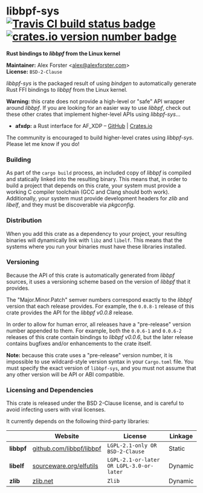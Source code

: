 # libbpf-sys [![Travis CI build status badge](https://travis-ci.org/alexforster/libbpf-sys.svg?branch=master)](https://travis-ci.org/alexforster/libbpf-sys) [![crates.io version number badge](https://img.shields.io/crates/v/libbpf-sys.svg)](https://crates.io/crates/libbpf-sys)

**Rust bindings to _libbpf_ from the Linux kernel**

**Maintainer:** Alex Forster \<alex@alexforster.com\><br/>
**License:** `BSD-2-Clause`

_libbpf-sys_ is the packaged result of using _bindgen_ to automatically generate Rust FFI bindings to _libbpf_ from the Linux kernel.

**Warning:** this crate does not provide a high-level or "safe" API wrapper around _libbpf_. If you are looking for an easier way to use _libbpf_, check out these other crates that implement higher-level APIs using _libbpf-sys_...

 * **afxdp:** a Rust interface for AF_XDP – [GitHub](https://github.com/aterlo/afxdp-rs) | [Crates.io](https://crates.io/crates/afxdp)

The community is encouraged to build higher-level crates using _libbpf-sys_. Please let me know if you do!

### Building

As part of the `cargo build` process, an included copy of _libbpf_ is compiled and statically linked into the resulting binary. This means that, in order to build a project that depends on this crate, your system must provide a working C compiler toolchain (GCC and Clang should both work). Additionally, your system must provide development headers for _zlib_ and _libelf_, and they must be discoverable via _pkgconfig_.

### Distribution

When you add this crate as a dependency to your project, your resulting binaries will dynamically link with `libz` and `libelf`. This means that the systems where you run your binaries must have these libraries installed.

### Versioning

Because the API of this crate is automatically generated from _libbpf_ sources, it uses a versioning scheme based on the version of _libbpf_ that it provides.

The "Major.Minor.Patch" semver numbers correspond exactly to the _libbpf_ version that each release provides. For example, the `0.0.8-1` release of this crate provides the API for the _libbpf v0.0.8_ release.

In order to allow for human error, all releases have a "pre-release" version number appended to them. For example, both the `0.0.6-1` and `0.0.6-2` releases of this crate contain bindings to _libbpf v0.0.6_, but the later release contains bugfixes and/or enhancements to the crate itself.

**Note:** because this crate uses a "pre-release" version number, it is impossible to use wildcard-style version syntax in your `Cargo.toml` file. You must specify the exact version of `libbpf-sys`, and you must not assume that any other version will be API or ABI compatible.

### Licensing and Dependencies

This crate is released under the BSD 2-Clause license, and is careful to avoid infecting users with viral licenses.

It currently depends on the following third-party libraries:

|            | Website                                                       | License                                  | Linkage |
|------------|---------------------------------------------------------------|------------------------------------------|---------|
| **libbpf** | [github.com/libbpf/libbpf](https://github.com/libbpf/libbpf/) | `LGPL-2.1-only OR BSD-2-Clause`          | Static  |
| **libelf** | [sourceware.org/elfutils](https://sourceware.org/elfutils/)   | `LGPL-2.1-or-later OR LGPL-3.0-or-later` | Dynamic |
| **zlib**   | [zlib.net](https://www.zlib.net/)                             | `Zlib`                                   | Dynamic |
